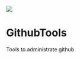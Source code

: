 ![](https://ci.appveyor.com/api/projects/status/5pk73opf0a44t83f?svg=true)

# GithubTools
Tools to administrate github
